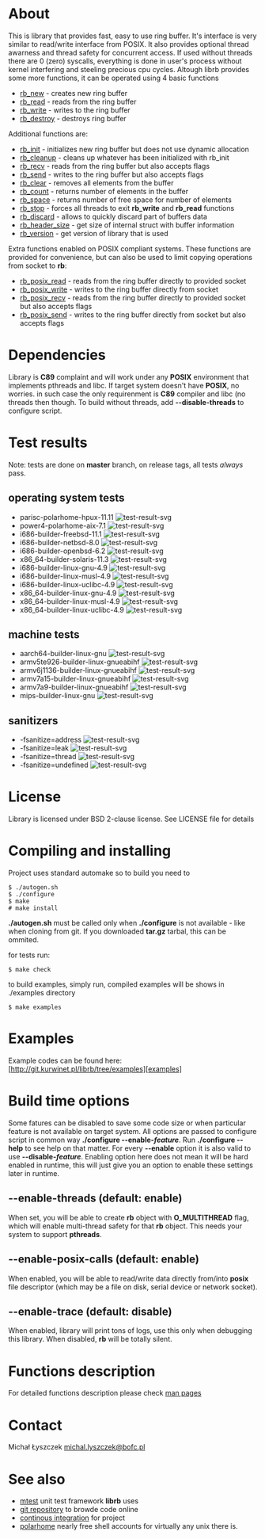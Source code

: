 [kursg-meta]: # (order: 1)

About
=====

This is library that provides fast, easy to use ring buffer. It's interface is
very similar to read/write interface from POSIX. It also provides optional
thread awarness and thread safety for concurrent access. If used without threads
there are 0 (zero) syscalls, everything is done in user's process without kernel
interfering and steeling precious cpu cycles. Altough librb provides
some more functions, it can be operated using 4 basic functions

  * [rb_new](http://librb.kurwinet.pl/manuals/rb_clear.3.html) -
    creates new ring buffer
  * [rb_read](http://librb.kurwinet.pl/manuals/rb_read.3.html) -
    reads from the ring buffer
  * [rb_write](http://librb.kurwinet.pl/manuals/rb_write.3.html) -
     writes to the ring buffer
  * [rb_destroy](http://librb.kurwinet.pl/manuals/rb_destroy.3.html) -
    destroys ring buffer

Additional functions are:

  * [rb_init](http://librb.kurwinet.pl/manuals/rb_init.3.html) -
    initializes new ring buffer but does not use dynamic allocation
  * [rb_cleanup](http://librb.kurwinet.pl/manuals/rb_cleanup.3.html) -
    cleans up whatever has been initialized with rb_init
  * [rb_recv](http://librb.kurwinet.pl/manuals/rb_recv.3.html) -
    reads from the ring buffer but also accepts flags
  * [rb_send](http://librb.kurwinet.pl/manuals/rb_send.3.html) -
    writes to the ring buffer but also accepts flags
  * [rb_clear](http://librb.kurwinet.pl/manuals/rb_clear.3.html) -
    removes all elements from the buffer
  * [rb_count](http://librb.kurwinet.pl/manuals/rb_count.3.html) -
    returns number of elements in the buffer
  * [rb_space](http://librb.kurwinet.pl/manuals/rb_space.3.html) -
    returns number of free space for number of elements
  * [rb_stop](http://librb.kurwinet.pl/manuals/rb_stop.3.html) -
    forces all threads to exit **rb_write** and **rb_read** functions
  * [rb_discard](http://librb.kurwinet.pl/manuals/rb_discard.3.html) -
    allows to quickly discard part of buffers data
  * [rb_header_size](http://librb.kurwinet.pl/manuals/rb_header_size.3.html) -
    get size of internal struct with buffer information
  * [rb_version](http://librb.kurwinet.pl/manuals/rb_version.3.html) -
    get version of library that is used

Extra functions enabled on POSIX compliant systems. These functions are provided
for convenience, but can also be used to limit copying operations from socket
to **rb**:

  * [rb_posix_read](http://librb.kurwinet.pl/manuals/rb_posix_read.3.html) -
    reads from the ring buffer directly to provided socket
  * [rb_posix_write](http://librb.kurwinet.pl/manuals/rb_posix_write.3.html) -
    writes to the ring buffer directly from socket
  * [rb_posix_recv](http://librb.kurwinet.pl/manuals/rb_posix_recv.3.html) -
    reads from the ring buffer directly to provided socket but also accepts
    flags
  * [rb_posix_send](http://librb.kurwinet.pl/manuals/rb_posix_send.3.html) -
    writes to the ring buffer directly from socket but also accepts flags

Dependencies
============

Library is **C89** complaint and will work under any **POSIX** environment that
implements pthreads and libc. If target system doesn't have **POSIX**, no
worries.  in such case the only requirenment is **C89** compiler and libc (no
threads then though. To build without threads, add **--disable-threads** to
configure script.

Test results
============

Note: tests are done on **master** branch, on release tags, all tests *always*
pass.

operating system tests
----------------------

* parisc-polarhome-hpux-11.11 ![test-result-svg][prhpux]
* power4-polarhome-aix-7.1 ![test-result-svg][p4aix]
* i686-builder-freebsd-11.1 ![test-result-svg][x32fb]
* i686-builder-netbsd-8.0 ![test-result-svg][x32nb]
* i686-builder-openbsd-6.2 ![test-result-svg][x32ob]
* x86_64-builder-solaris-11.3 ![test-result-svg][x64ss]
* i686-builder-linux-gnu-4.9 ![test-result-svg][x32lg]
* i686-builder-linux-musl-4.9 ![test-result-svg][x32lm]
* i686-builder-linux-uclibc-4.9 ![test-result-svg][x32lu]
* x86_64-builder-linux-gnu-4.9 ![test-result-svg][x64lg]
* x86_64-builder-linux-musl-4.9 ![test-result-svg][x64lm]
* x86_64-builder-linux-uclibc-4.9 ![test-result-svg][x64lu]

machine tests
-------------

* aarch64-builder-linux-gnu ![test-result-svg][a64lg]
* armv5te926-builder-linux-gnueabihf ![test-result-svg][armv5]
* armv6j1136-builder-linux-gnueabihf ![test-result-svg][armv6]
* armv7a15-builder-linux-gnueabihf ![test-result-svg][armv7a15]
* armv7a9-builder-linux-gnueabihf ![test-result-svg][armv7a9]
* mips-builder-linux-gnu ![test-result-svg][m32lg]

sanitizers
----------

* -fsanitize=address ![test-result-svg][fsan]
* -fsanitize=leak ![test-result-svg][fsleak]
* -fsanitize=thread ![test-result-svg][fsthread]
* -fsanitize=undefined ![test-result-svg][fsun]

License
=======

Library is licensed under BSD 2-clause license. See LICENSE file for details

Compiling and installing
========================

Project uses standard automake so to build you need to

~~~
$ ./autogen.sh
$ ./configure
$ make
# make install
~~~

**./autogen.sh** must be called only when **./configure** is not available -
like when cloning from git. If you downloaded **tar.gz** tarbal, this can be
ommited.

for tests run:

~~~
$ make check
~~~

to build examples, simply run, compiled examples will be shows in ./examples
directory

~~~
$ make examples
~~~

Examples
========

Example codes can be found here:
[http://git.kurwinet.pl/librb/tree/examples][examples]

Build time options
==================

Some fatures can be disabled to save some code size or when particular feature
is not available on target system. All options are passed to configure script
in common way **./configure --enable-_feature_**. Run **./configure --help** to
see help on that matter. For every **--enable** option it is also valid to use
**--disable-_feature_**.  Enabling option here does not mean it will be hard
enabled in runtime, this will just give you an option to enable these settings
later in runtime.

--enable-threads (default: enable)
----------------------------------

When set, you will be able to create **rb** object with **O_MULTITHREAD** flag,
which will enable multi-thread safety for that **rb** object. This needs your
system to support **pthreads**.

--enable-posix-calls (default: enable)
--------------------------------------

When enabled, you will be able to read/write data directly from/into **posix**
file descriptor (which may be a file on disk, serial device or network socket).

--enable-trace (default: disable)
---------------------------------

When enabled, library will print tons of logs, use this only when debugging
this library. When disabled, **rb** will be totally silent.

Functions description
=====================

For detailed functions description please check
[man pages](http://librb.kurwinet.pl/manuals/man3.html)

Contact
=======

Michał Łyszczek <michal.lyszczek@bofc.pl>

See also
========

* [mtest](http://mtest.kurwinet.pl) unit test framework **librb** uses
* [git repository](http://git.kurwinet.pl/librb) to browde code online
* [continous integration](http://ci.librb.kurwinet.pl) for project
* [polarhome](http://www.polarhome.com) nearly free shell accounts for virtually
  any unix there is.

[a64lg]: http://ci.librb.kurwinet.pl/badges/aarch64-builder-linux-gnu-tests.svg
[armv5]: http://ci.librb.kurwinet.pl/badges/armv5te926-builder-linux-gnueabihf-tests.svg
[armv6]: http://ci.librb.kurwinet.pl/badges/armv6j1136-builder-linux-gnueabihf-tests.svg
[armv7a15]: http://ci.librb.kurwinet.pl/badges/armv7a15-builder-linux-gnueabihf-tests.svg
[armv7a9]: http://ci.librb.kurwinet.pl/badges/armv7a9-builder-linux-gnueabihf-tests.svg
[x32fb]: http://ci.librb.kurwinet.pl/badges/i686-builder-freebsd-tests.svg
[x32lg]: http://ci.librb.kurwinet.pl/badges/i686-builder-linux-gnu-tests.svg
[x32lm]: http://ci.librb.kurwinet.pl/badges/i686-builder-linux-musl-tests.svg
[x32lu]: http://ci.librb.kurwinet.pl/badges/i686-builder-linux-uclibc-tests.svg
[x32nb]: http://ci.librb.kurwinet.pl/badges/i686-builder-netbsd-tests.svg
[x32ob]: http://ci.librb.kurwinet.pl/badges/i686-builder-openbsd-tests.svg
[m32lg]: http://ci.librb.kurwinet.pl/badges/mips-builder-linux-gnu-tests.svg
[x64lg]: http://ci.librb.kurwinet.pl/badges/x86_64-builder-linux-gnu-tests.svg
[x64lm]: http://ci.librb.kurwinet.pl/badges/x86_64-builder-linux-musl-tests.svg
[x64lu]: http://ci.librb.kurwinet.pl/badges/x86_64-builder-linux-uclibc-tests.svg
[x64ss]: http://ci.librb.kurwinet.pl/badges/x86_64-builder-solaris-tests.svg
[prhpux]: http://ci.librb.kurwinet.pl/badges/parisc-polarhome-hpux-tests.svg
[p4aix]: http://ci.librb.kurwinet.pl/badges/power4-polarhome-aix-tests.svg

[fsan]: http://ci.librb.kurwinet.pl/badges/fsanitize-address.svg
[fsleak]: http://ci.librb.kurwinet.pl/badges/fsanitize-leak.svg
[fsthread]: http://ci.librb.kurwinet.pl/badges/fsanitize-thread.svg
[fsun]: http://ci.librb.kurwinet.pl/badges/fsanitize-undefined.svg

[examples]: http://git.kurwinet.pl/librb/tree/examples
